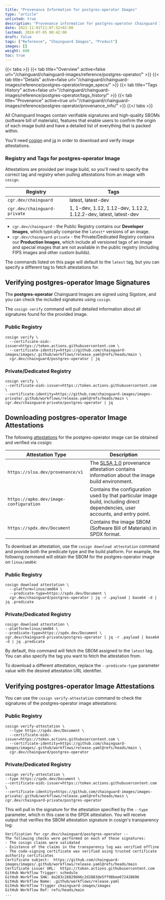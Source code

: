 ```yaml
---
title: "Provenance Information for postgres-operator Images"
type: "article"
unlisted: true
description: "Provenance information for postgres-operator Chainguard Image"
date: 2022-11-01T11:07:52+02:00
lastmod: 2024-07-05 00:42:00
draft: false
tags: ["Reference", "Chainguard Images", "Product"]
images: []
weight: 600
toc: true
---
```


{{< tabs >}}
{{< tab title="Overview" active=false url="/chainguard/chainguard-images/reference/postgres-operator/" >}}
{{< tab title="Details" active=false url="/chainguard/chainguard-images/reference/postgres-operator/image_specs/" >}}
{{< tab title="Tags History" active=false url="/chainguard/chainguard-images/reference/postgres-operator/tags_history/" >}}
{{< tab title="Provenance" active=true url="/chainguard/chainguard-images/reference/postgres-operator/provenance_info/" >}}
{{</ tabs >}}

All Chainguard Images contain verifiable signatures and high-quality SBOMs (software bill of materials), features that enable users to confirm the origin of each image build and have a detailed list of everything that is packed within.

You'll need [cosign](https://docs.sigstore.dev/cosign/overview/) and [jq](https://stedolan.github.io/jq/) in order to download and verify image attestations.

### Registry and Tags for postgres-operator Image
Attestations are provided per image build, so you'll need to specify the correct tag and registry when pulling attestations from an image with `cosign`.

| Registry                     | Tags                                                             |
|------------------------------|------------------------------------------------------------------|
| `cgr.dev/chainguard`         | latest, latest-dev                                               |
| `cgr.dev/chainguard-private` | 1, 1-dev, 1.12, 1.12-dev, 1.12.2, 1.12.2-dev, latest, latest-dev |


- `cgr.dev/chainguard` - the Public Registry contains our **Developer Images**, which typically comprise the `latest*` versions of an image.
- `cgr.dev/chainguard-private` - the Private/Dedicated Registry contains our **Production Images**, which include all versioned tags of an image and special images that are not available in the public registry (including FIPS images and other custom builds).

The commands listed on this page will default to the `latest` tag, but you can specify a different tag to fetch attestations for.

## Verifying postgres-operator Image Signatures
The **postgres-operator** Chainguard Images are signed using Sigstore, and you can check the included signatures using `cosign`.

The `cosign verify` command will pull detailed information about all signatures found for the provided image.

### Public Registry

```shell
cosign verify \
  --certificate-oidc-issuer=https://token.actions.githubusercontent.com \
  --certificate-identity=https://github.com/chainguard-images/images/.github/workflows/release.yaml@refs/heads/main \
  cgr.dev/chainguard/postgres-operator | jq
```

### Private/Dedicated Registry

```shell
cosign verify \
--certificate-oidc-issuer=https://token.actions.githubusercontent.com \
--certificate-identity=https://github.com/chainguard-images/images-private/.github/workflows/release.yaml@refs/heads/main \
cgr.dev/chainguard-private/postgres-operator | jq
```

## Downloading postgres-operator Image Attestations

The following [attestations](https://slsa.dev/attestation-model) for the postgres-operator image can be obtained and verified via cosign:

| Attestation Type | Description |
|----------------|-------------|
| `https://slsa.dev/provenance/v1` | The [SLSA 1.0](https://slsa.dev/spec/v1.0/provenance) provenance attestation contains information about the image build environment. |
| `https://apko.dev/image-configuration` | Contains the configuration used by that particular image build, including direct dependencies, user accounts, and entry point. |
| `https://spdx.dev/Document` | Contains the image SBOM (Software Bill of Materials) in SPDX format. |


To download an attestation, use the `cosign download attestation` command and provide both the predicate type and the build platform. For example, the following command will obtain the SBOM for the postgres-operator image on `linux/amd64`:

### Public Registry

```shell
cosign download attestation \
  --platform=linux/amd64 \
  --predicate-type=https://spdx.dev/Document \
  cgr.dev/chainguard/postgres-operator | jq -r .payload | base64 -d | jq .predicate
```

### Private/Dedicated Registry

```shell
cosign download attestation \
--platform=linux/amd64 \
--predicate-type=https://spdx.dev/Document \
cgr.dev/chainguard-private/postgres-operator | jq -r .payload | base64 -d | jq .predicate
```

By default, this command will fetch the SBOM assigned to the `latest` tag. You can also specify the tag you want to fetch the attestation from.

To download a different attestation, replace the `--predicate-type` parameter value with the desired attestation URL identifier.

## Verifying postgres-operator Image Attestations
You can use the `cosign verify-attestation` command to check the signatures of the postgres-operator image attestations:

### Public Registry

```shell
cosign verify-attestation \
  --type https://spdx.dev/Document \
  --certificate-oidc-issuer=https://token.actions.githubusercontent.com \
  --certificate-identity=https://github.com/chainguard-images/images/.github/workflows/release.yaml@refs/heads/main \
  cgr.dev/chainguard/postgres-operator
```

### Private/Dedicated Registry

```shell
cosign verify-attestation \
--type https://spdx.dev/Document \
--certificate-oidc-issuer=https://token.actions.githubusercontent.com \
--certificate-identity=https://github.com/chainguard-images/images-private/.github/workflows/release.yaml@refs/heads/main \
cgr.dev/chainguard-private/postgres-operator
```

This will pull in the signature for the attestation specified by the `--type` parameter, which in this case is the SPDX attestation. You will receive output that verifies the SBOM attestation signature in cosign's transparency log:

```
Verification for cgr.dev/chainguard/postgres-operator --
The following checks were performed on each of these signatures:
- The cosign claims were validated
- Existence of the claims in the transparency log was verified offline
- The code-signing certificate was verified using trusted certificate authority certificates
Certificate subject:  https://github.com/chainguard-images/images/.github/workflows/release.yaml@refs/heads/main
Certificate issuer URL:  https://token.actions.githubusercontent.com
GitHub Workflow Trigger: schedule
GitHub Workflow SHA: da283c26829d46c2d2883de5ff98bee672428696
GitHub Workflow Name: .github/workflows/release.yaml
GitHub Workflow Trigger chainguard-images/images
GitHub Workflow Ref: refs/heads/main
...
```
